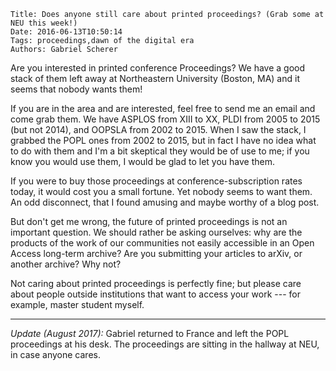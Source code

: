     Title: Does anyone still care about printed proceedings? (Grab some at NEU this week!)
    Date: 2016-06-13T10:50:14
    Tags: proceedings,dawn of the digital era
    Authors: Gabriel Scherer

Are you interested in printed conference Proceedings? We have a good
stack of them left away at Northeastern University (Boston, MA) and it
seems that nobody wants them!

<!-- more -->

If you are in the area and are interested, feel free to send me an
email and come grab them. We have ASPLOS from XIII to XX, PLDI from
2005 to 2015 (but not 2014), and OOPSLA from 2002 to 2015. When I saw
the stack, I grabbed the POPL ones from 2002 to 2015, but in fact
I have no idea what to do with them and I'm a bit skeptical they would
be of use to me; if you know you would use them, I would be glad to
let you have them.

If you were to buy those proceedings at conference-subscription rates
today, it would cost you a small fortune. Yet nobody seems to want
them. An odd disconnect, that I found amusing and maybe worthy of
a blog post.

But don't get me wrong, the future of printed proceedings is not an
important question. We should rather be asking ourselves: why are the
products of the work of our communities not easily accessible in an
Open Access long-term archive? Are you submitting your articles to
arXiv, or another archive? Why not?

Not caring about printed proceedings is perfectly fine; but please
care about people outside institutions that want to access your
work --- for example, master student myself.

- - -

_Update (August 2017):_ Gabriel returned to France and left the POPL proceedings
 at his desk. The proceedings are sitting in the hallway at NEU, in case anyone
 cares.
